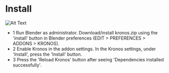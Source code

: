 # Install

<!-- 3 step install: -->

![Alt Text](gifs/maybe.gif)

- 1   Run Blender as administrator. Download/install kronos.zip using the 'install' button in Blender preferences (EDIT > PREFERENCES > ADDONS > KRONOS).
&NewLine;  
&NewLine;
- 2    Enable Kronos in the addon settings. In the Kronos settings, under 'Install', press the 'Install' button.
&NewLine;  
&NewLine;
- 3    Press the 'Reload Kronos' button after seeing 'Dependencies installed successfully'.
